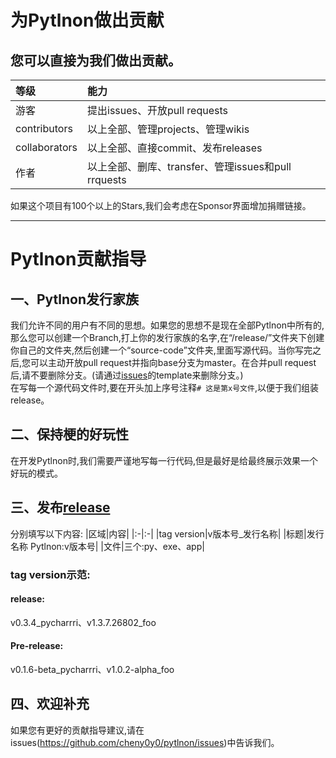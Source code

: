 # 为Pytlnon做出贡献
## 您可以直接为我们做出贡献。
|等级|能力|
|:--|:--|
|游客|提出issues、开放pull requests|
|contributors|以上全部、管理projects、管理wikis|
|collaborators|以上全部、直接commit、发布releases|
|作者|以上全部、删库、transfer、管理issues和pull rrquests|

如果这个项目有100个以上的Stars,我们会考虑在Sponsor界面增加捐赠链接。

---
# Pytlnon贡献指导
## 一、Pytlnon发行家族
我们允许不同的用户有不同的思想。如果您的思想不是现在全部Pytlnon中所有的,那么您可以创建一个Branch,打上你的发行家族的名字,在“/release/”文件夹下创建你自己的文件夹,然后创建一个“source-code”文件夹,里面写源代码。当你写完之后,您可以主动开放pull request并指向base分支为master。在合并pull request后,请不要删除分支。\(请通过[issues](https://github.com/cheny0y0/pytlnon/issues)的template来删除分支。\)  
在写每一个源代码文件时,要在开头加上序号注释`# 这是第x号文件`,以便于我们组装release。
## 二、保持梗的好玩性
在开发Pytlnon时,我们需要严谨地写每一行代码,但是最好是给最终展示效果一个好玩的模式。
## 三、发布[release](https://github.com/cheny0y0/pytlnon/releases)
分别填写以下内容:
|区域|内容|
|:-|:-|
|tag version|v版本号_发行名称|
|标题|发行名称 Pytlnon:v版本号|
|文件|三个:py、exe、app|
### tag version示范:
#### release:
v0.3.4_pycharrri、v1.3.7.26802_foo
#### Pre-release:
v0.1.6-beta_pycharrri、v1.0.2-alpha_foo
## 四、欢迎补充
如果您有更好的贡献指导建议,请在issues(https://github.com/cheny0y0/pytlnon/issues)中告诉我们。

